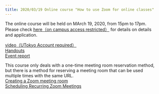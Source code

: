 ```yaml
---
title: 2020/03/19 Online course "How to use Zoom for online classes"
---
```


The online course will be held on MArch 19, 2020, from 15pm to 17pm. Please check <a href="https://www.ut-portal.u-tokyo.ac.jp/notice/index.php?q=32134" target="_blank">here（on campus access restricted）</a> for details on details and application.
  
<a href="https://todai.tv/contents-list/lecture/online-teaching/02">video（UTokyo Account required）</a>  
<a href="workshop_how_to_use_zoom.pdf">Handouts</a>  
<a href="report">Event report</a>  
  
  
This course only deals with a one-time meeting room reservation method, but there is a method for reserving a meeting room that can be used multiple times with the same URL.  
[Creating a Zoom meeting room](https://utelecon.github.io/zoom/create_room)  
[Scheduling Recurring Zoom Meetings](/en/zoom/create_room/date_and_time/)  

  



<!--

（<a href="https://hwb.ecc.u-tokyo.ac.jp/wp/literacy/email/initialize/">ECCSクラウドメールの設定方法</a>）（申し訳ございませんが，動画が重いため，軽いものを作成中です）  

-->